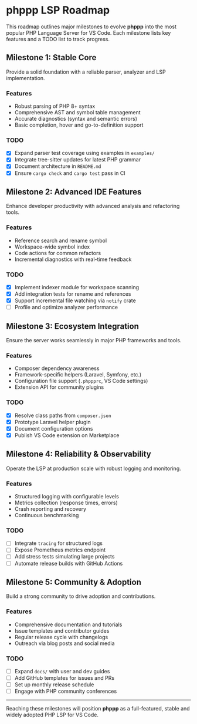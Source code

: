 # phppp LSP Roadmap

This roadmap outlines major milestones to evolve **phppp** into the most popular PHP Language Server for VS Code. Each milestone lists key features and a TODO list to track progress.

## Milestone 1: Stable Core

Provide a solid foundation with a reliable parser, analyzer and LSP implementation.

### Features
- Robust parsing of PHP 8+ syntax
- Comprehensive AST and symbol table management
- Accurate diagnostics (syntax and semantic errors)
- Basic completion, hover and go-to-definition support

### TODO
- [x] Expand parser test coverage using examples in `examples/`
- [x] Integrate tree-sitter updates for latest PHP grammar
- [x] Document architecture in `README.md`
- [x] Ensure `cargo check` and `cargo test` pass in CI

## Milestone 2: Advanced IDE Features

Enhance developer productivity with advanced analysis and refactoring tools.

### Features
- Reference search and rename symbol
- Workspace-wide symbol index
- Code actions for common refactors
- Incremental diagnostics with real-time feedback

### TODO
- [x] Implement indexer module for workspace scanning
- [x] Add integration tests for rename and references
- [x] Support incremental file watching via `notify` crate
- [ ] Profile and optimize analyzer performance

## Milestone 3: Ecosystem Integration

Ensure the server works seamlessly in major PHP frameworks and tools.

### Features
- Composer dependency awareness
- Framework-specific helpers (Laravel, Symfony, etc.)
- Configuration file support (`.phppprc`, VS Code settings)
- Extension API for community plugins

### TODO
- [x] Resolve class paths from `composer.json`
- [x] Prototype Laravel helper plugin
- [x] Document configuration options
- [x] Publish VS Code extension on Marketplace

## Milestone 4: Reliability & Observability

Operate the LSP at production scale with robust logging and monitoring.

### Features
- Structured logging with configurable levels
- Metrics collection (response times, errors)
- Crash reporting and recovery
- Continuous benchmarking

### TODO
- [ ] Integrate `tracing` for structured logs
- [ ] Expose Prometheus metrics endpoint
- [ ] Add stress tests simulating large projects
- [ ] Automate release builds with GitHub Actions

## Milestone 5: Community & Adoption

Build a strong community to drive adoption and contributions.

### Features
- Comprehensive documentation and tutorials
- Issue templates and contributor guides
- Regular release cycle with changelogs
- Outreach via blog posts and social media

### TODO
- [ ] Expand `docs/` with user and dev guides
- [ ] Add GitHub templates for issues and PRs
- [ ] Set up monthly release schedule
- [ ] Engage with PHP community conferences

---

Reaching these milestones will position **phppp** as a full-featured, stable and widely adopted PHP LSP for VS Code.
